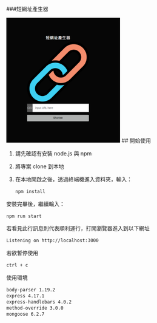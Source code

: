 ###短網址產生器

<img src = "https://github.com/MinihongWork/Alphacamp/blob/Alphacamp/Alphacamp/ShortenURL/public/stylesheets/image/index.png" width="300px">
## 開始使用

1. 請先確認有安裝 node.js 與 npm
2. 將專案 clone 到本地
3. 在本地開啟之後，透過終端機進入資料夾，輸入：

   ```bash
   npm install
   ```

安裝完畢後，繼續輸入：

   ```bash
   npm run start
   ```

若看見此行訊息則代表順利運行，打開瀏覽器進入到以下網址

   ```bash
   Listening on http://localhost:3000
   ```

若欲暫停使用

   ```bash
   ctrl + c
   ```
使用環境

    body-parser 1.19.2
    express 4.17.1
    express-handlebars 4.0.2
    method-override 3.0.0
    mongoose 6.2.7
    

